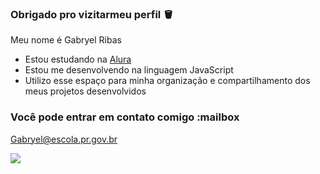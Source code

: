 ### Obrigado pro vizitarmeu perfil 🪣

Meu nome é Gabryel Ribas

- Estou estudando na [Alura](https://www.alura.com.br)
- Estou me desenvolvendo na linguagem JavaScript
- Utilizo esse espaço para minha organização e compartilhamento dos meus projetos desenvolvidos

### Você pode entrar em contato comigo :mailbox

Gabryel@escola.pr.gov.br

![](https://encrypted-tbn0.gstatic.com/images?q=tbn:ANd9GcSzZsAuQmGFDhmJtY1tI9FAqDVSKZR1g2kM_Q&usqp=CAU)
